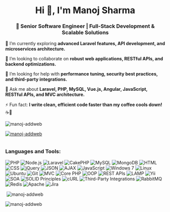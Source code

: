 <h1 align="center">Hi 👋, I'm Manoj Sharma</h1>
<h3 align="center">🚀 Senior Software Engineer | Full-Stack Development & Scalable Solutions</h3>

🌱 I’m currently exploring **advanced Laravel features, API development, and microservices architecture.**  

👯 I’m looking to collaborate on **robust web applications, RESTful APIs, and backend optimizations.**  

🤝 I’m looking for help with **performance tuning, security best practices, and third-party integrations.**  

💬 Ask me about **Laravel, PHP, MySQL, Vue.js, Angular, JavaScript, RESTful APIs, and MVC architecture.**  

⚡ Fun fact: **I write clean, efficient code faster than my coffee cools down!** ☕🚀  

<p align="left"> <img src="https://komarev.com/ghpvc/?username=manoj-addweb&label=Profile%20views&color=0e75b6&style=flat" alt="manoj-addweb" /> </p>

<p align="left"> <a href="https://github.com/ryo-ma/github-profile-trophy"><img src="https://github-profile-trophy.vercel.app/?username=manoj-addweb" alt="manoj-addweb" /></a> </p>

<p align="left"> <a href="https://twitter.com/" target="blank"><img src="https://img.shields.io/twitter/follow/?logo=twitter&style=for-the-badge" alt="" /></a> </p>


<h3 align="left">Languages and Tools:</h3>

![PHP](https://img.shields.io/badge/PHP-777BB4?style=for-the-badge&logo=php&logoColor=white)  ![Node.js](https://img.shields.io/badge/Node.js-339933?style=for-the-badge&logo=node.js&logoColor=white)  ![Laravel](https://img.shields.io/badge/Laravel-TDD-FF2D20?style=for-the-badge&logo=laravel&logoColor=white) ![CakePHP](https://img.shields.io/badge/CakePHP-D33C43?style=for-the-badge&logo=cakephp&logoColor=white)  ![MySQL](https://img.shields.io/badge/MySQL-4479A1?style=for-the-badge&logo=mysql&logoColor=white) ![MongoDB](https://img.shields.io/badge/MongoDB-47A248?style=for-the-badge&logo=mongodb&logoColor=white)  ![HTML](https://img.shields.io/badge/HTML5-E34F26?style=for-the-badge&logo=html5&logoColor=white) ![CSS](https://img.shields.io/badge/CSS3-1572B6?style=for-the-badge&logo=css3&logoColor=white) ![jQuery](https://img.shields.io/badge/jQuery-0769AD?style=for-the-badge&logo=jquery&logoColor=white)  ![JSON](https://img.shields.io/badge/JSON-000000?style=for-the-badge&logo=json&logoColor=white) ![AJAX](https://img.shields.io/badge/AJAX-0078D4?style=for-the-badge&logo=microsoft&logoColor=white)  ![JavaScript](https://img.shields.io/badge/JavaScript-F7DF1E?style=for-the-badge&logo=javascript&logoColor=black)  ![Windows 7](https://img.shields.io/badge/Windows_7-0078D6?style=for-the-badge&logo=windows&logoColor=white)  ![Linux](https://img.shields.io/badge/Linux-FCC624?style=for-the-badge&logo=linux&logoColor=black) ![Ubuntu](https://img.shields.io/badge/Ubuntu-E95420?style=for-the-badge&logo=ubuntu&logoColor=white)  ![Git](https://img.shields.io/badge/Git-F05032?style=for-the-badge&logo=git&logoColor=white)  ![MVC](https://img.shields.io/badge/MVC-0052CC?style=for-the-badge&logo=codeigniter&logoColor=white)  ![Core PHP](https://img.shields.io/badge/Core_PHP-777BB4?style=for-the-badge&logo=php&logoColor=white)  ![OOP](https://img.shields.io/badge/OOP-Principles-9C27B0?style=for-the-badge&logo=codeigniter&logoColor=white)  ![REST APIs](https://img.shields.io/badge/REST_APIs-00ADD8?style=for-the-badge&logo=graphql&logoColor=white)  ![LAMP](https://img.shields.io/badge/LAMP-777BB4?style=for-the-badge&logo=lamp&logoColor=white)  ![Yii](https://img.shields.io/badge/Yii-2C3E50?style=for-the-badge&logo=yii&logoColor=white)  ![SOA](https://img.shields.io/badge/SOA-00C6B3?style=for-the-badge&logo=apachespark&logoColor=white)  ![SOLID Principles](https://img.shields.io/badge/SOLID_Principles-FF6F00?style=for-the-badge&logo=javascript&logoColor=white)  ![cURL](https://img.shields.io/badge/cURL-00A98F?style=for-the-badge&logo=curl&logoColor=white)  ![Third-Party Integrations](https://img.shields.io/badge/Third_Party_Integrations-0078D4?style=for-the-badge&logo=microsoft&logoColor=white)  ![RabbitMQ](https://img.shields.io/badge/RabbitMQ-FF6600?style=for-the-badge&logo=rabbitmq&logoColor=white)  ![Redis](https://img.shields.io/badge/Redis-DC382D?style=for-the-badge&logo=redis&logoColor=white)  ![Apache](https://img.shields.io/badge/Apache-D22128?style=for-the-badge&logo=apache&logoColor=white)  ![Jira](https://img.shields.io/badge/Jira-0052CC?style=for-the-badge&logo=jira&logoColor=white)   


<p>&nbsp;<img align="center" src="https://github-readme-stats.vercel.app/api?username=manoj-addweb&show_icons=true&locale=en" alt="manoj-addweb" /></p>

<p><img align="center" src="https://github-readme-streak-stats.herokuapp.com/?user=manoj-addweb&" alt="manoj-addweb" /></p>
